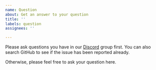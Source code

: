 ```yaml
---
name: Question
about: Get an answer to your question
title: ''
labels: question
assignees: ''

---
```


Please ask questions you have in our [Discord](https://discordapp.com/invite/FFb9YFX) group first. You can also search GitHub to see if the issue has been reported already.

Otherwise, please feel free to ask your question here.
